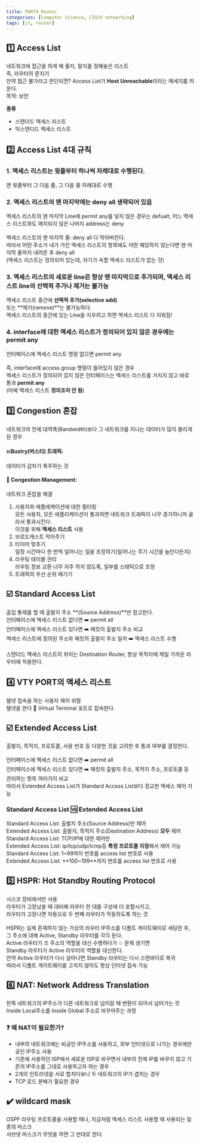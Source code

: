 ```yaml
---
title: PART9_Router
categories: [Computer Science, CISCO networking]
tags: [cs, router]
---
```


## 1️⃣ Access List

네트워크에 접근을 하게 해 줄지, 말지를 정해놓은 리스트 <br>
즉, 라우터의 문지기<br>
만약 접근 불가라고 판단되면? Access List가 **Host Unreachable**이라는 메세지를 띄운다.<br>
목적: 보안<br>

**종류**<br>

- 스탠더드 액세스 리스트
- 익스텐디드 액세스 리스트

## 2️⃣ Access List 4대 규칙

### 1. 액세스 리스트는 윗줄부터 하나씩 차례대로 수행된다.

맨 윗줄부터 그 다음 줄, 그 다음 줄 차례대로 수행<br>

### 2. 액세스 리스트의 맨 마지막에는 deny all 생략되어 있음

액세스 리스트의 맨 마지막 Line에 permit any를 넣지 않은 경우는 defualt, 어느 액세스 리스트와도 매치되지 않은 나머지 address는 deny<br>
<br>
액세스 리스트의 맨 마지막 줄: deny all 다 막아버린다.<br>
따라서 어떤 주소가 내가 가진 액세스 리스트의 항목에도 어떤 해당하지 않는다면 맨 마지막 줄까지 내려온 후 deny all<br>
(액세스 리스트는 정의되어 있는데, 자기가 속할 액세스 리스트가 없는 것)<br>

### 3. 액세스 리스트의 새로운 line은 항상 맨 마지막으로 추가되며, 액세스 리스트 line의 선택적 추가나 제거는 불가능

액세스 리스트 중간에 **선택적 추가(selective add)**<br>
또는 **제거(remove)**는 불가능하다.<br>
액세스 리스트의 중간에 있는 Line을 지우려고 하면 액세스 리스트 다 지워짐!<br>

### 4. interface에 대한 액세스 리스트가 정의되어 있지 않은 경우에는 permit any

인터페이스에 액세스 리스트 명령 없으면 permit any<br>
<br>
즉, interface에 access group 명령이 들어있지 않은 경우<br>
액세스 리스트가 정의되어 있지 않은 인터페이스는 액세스 리스트를 거치지 않고 바로 통과 **permit any**<br>
(아예 액세스 리스트 **정의조차 안 됨**)<br>

## 3️⃣ Congestion 혼잡

네트워크의 전체 대역폭(Bandwidth)보다 그 네트워크를 지나는 데이터가 많이 몰리게 된 경우<br>

#### 💥**Bustry(버스티) 트래픽**:

데이터가 갑자기 폭주하는 것<br>

#### 🚥 **Congestion Management**:

네트워크 혼잡을 해결<br>

1. 사용자와 애플레케이션에 대한 필터링<br>
   모든 사용자, 모든 애플리케이션이 통과하면 네트워크 트래픽이 너무 증가하니까 골라서 통과시킨다.<br>
   이것을 위해 **액세스 리스트** 사용<br>
2. 브로드캐스트 막아주기<br>
3. 타이머 맞추기<br>
   일정 시간마다 한 번씩 일어나는 일을 조정하기(일어나는 주기 시간을 늘린다든지)<br>
4. 라우팅 테이블 관리<br>
   라우팅 정보 교환 너무 자주 하지 않도록, 일부를 스태틱으로 조정<br>
5. 트래픽의 우선 순위 매기기<br>

## ☑️ Standard Access List

출입 통제를 할 때 출발지 주소 **(Source Address)**만 참고한다.<br>
인터페이스에 액세스 리스트 없다면 ➡️ permit all<br>
인터페이스에 액세스 리스트 있다면 ➡️ 패킷의 출발지 주소 비교<br>
액세스 리스트에 정의된 주소와 패킷의 출발지 주소 일치 ➡️ 액세스 리스트 수행<br>
<br>
스탠더드 액세스 리스트의 위치는 Destination Router, 항상 목적지에 제일 가까운 라우터에 적용한다.<br>

## 4️⃣ VTY PORT의 액세스 리스트

텔넷 접속을 하는 사용자 제어 위함<br>
텔넷을 한다 🟰 Virtual Terminal 포트로 접속한다.<br>

## ☑️ Extended Access List

출발지, 목적지, 프로토콜, 사용 번호 등 다양한 것을 고려한 후 통과 여부를 결정한다.<br>
<br>
인터페이스에 액세스 리스트 없다면 ➡️ permit all<br>
인터페이스에 액세스 리스트 있다면 ➡️ 패킷의 출발지 주소, 목적지 주소, 프로토콜 등 관리하는 항목 여러가지 비교<br>
따라서 Extended Access List가 Standard Access List보다 정교한 액세스 제어 가능<br>

### Standard Access List 🆚 Extended Access List

Standard Access List: 출발지 주소(Source Address)만 제어<br>
Extended Access List: 출발지, 목적지 주소(Destination Address) **모두** 제어<br>
Standard Access List: TCP/IP에 대한 제어만<br>
Extended Access List: ip/tcp/udp/icmp등 **특정 프로토콜 지정**해서 제어 가능<br>
Standard Access List: 1~99까지 번호를 access list 번호로 사용<br>
Extended Access List: **100~199**까지 번호를 access list 번호로 사용<br>

## 5️⃣ HSPR: Hot Standby Routing Protocol

시스코 장비에서만 사용<br>
라우터가 고장났을 때 대비해 라우터 한 대를 구성에 더 포함시키고,<br>
라우터가 고장나면 자동으로 두 번째 라우터가 작동하도록 하는 것<br>
<br>
HSPR는 실제 존재하지 않는 가상의 라우터 IP주소를 디폴트 게이트웨이로 세팅한 후,<br>
그 주소에 대해 Active, Standby 라우터를 각각 둔다.<br>
Active 라우터가 즈 주소의 역할을 대신 수행하다가 💥 문제 생기면<br>
Standby 라우터가 Active 라우터의 역할을 대신한다.<br>
만약 Active 라우터가 다시 살아나면 Standby 라우터는 다시 스탠바이로 복귀<br>
따라서 디폴트 게이트웨이를 고치지 않아도 항상 인터넷 접속 가능<br>

## 6️⃣ NAT: Network Address Translation

한쪽 네트워크의 IP주소가 다른 네트워크로 넘어갈 때 변환이 되어서 넘어가는 것<br>
Inside Local주소를 Inside Global 주소로 바꾸어주는 과정<br>

### ❓ 왜 NAT이 필요한가?

- 내부의 네트워크에는 비공인 IP주소를 사용하고, 외부 인터넷으로 나가는 경우에만 공인 IP주소 사용<br>
- 기존에 사용하던 ISP에서 새로운 ISP로 바꾸면서 내부의 전체 IP를 바꾸지 않고 기존의 IP주소를 그대로 사용하고자 하는 경우<br>
- 2개의 인트라넷을 서로 합치다보니 두 네트워크의 IP가 겹치는 경우<br>
- TCP 로드 분배가 필요한 경우

## ✔️ wildcard mask

OSPF 라우팅 프로토콜을 사용할 때나, 지금처럼 액세스 리스트 사용할 때 사용되는 일종의 마스크<br>
서브넷 마스크가 무엇을 하면 그 반대로 한다.<br>
